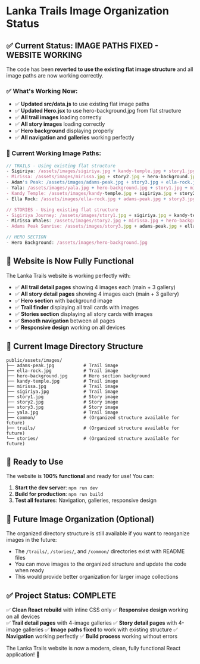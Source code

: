 # Lanka Trails Image Organization Status

## ✅ Current Status: IMAGE PATHS FIXED - WEBSITE WORKING

The code has been **reverted to use the existing flat image structure** and all image paths are now working correctly.

### ✅ What's Working Now:
- ✅ **Updated src/data.js** to use existing flat image paths
- ✅ **Updated Hero.jsx** to use hero-background.jpg from flat structure
- ✅ **All trail images** loading correctly
- ✅ **All story images** loading correctly
- ✅ **Hero background** displaying properly
- ✅ **All navigation and galleries** working perfectly

### 📁 Current Working Image Paths:
```javascript
// TRAILS - Using existing flat structure
- Sigiriya: /assets/images/sigiriya.jpg + kandy-temple.jpg + story1.jpg + hero-background.jpg
- Mirissa: /assets/images/mirissa.jpg + story2.jpg + hero-background.jpg + yala.jpg
- Adam's Peak: /assets/images/adams-peak.jpg + story3.jpg + ella-rock.jpg + hero-background.jpg
- Yala: /assets/images/yala.jpg + hero-background.jpg + story1.jpg + mirissa.jpg
- Kandy Temple: /assets/images/kandy-temple.jpg + sigiriya.jpg + story2.jpg + adams-peak.jpg
- Ella Rock: /assets/images/ella-rock.jpg + adams-peak.jpg + story3.jpg + sigiriya.jpg

// STORIES - Using existing flat structure
- Sigiriya Journey: /assets/images/story1.jpg + sigiriya.jpg + kandy-temple.jpg + hero-background.jpg
- Mirissa Whales: /assets/images/story2.jpg + mirissa.jpg + hero-background.jpg + yala.jpg
- Adams Peak Sunrise: /assets/images/story3.jpg + adams-peak.jpg + ella-rock.jpg + hero-background.jpg

// HERO SECTION
- Hero Background: /assets/images/hero-background.jpg
```

## 🎯 Website is Now Fully Functional

The Lanka Trails website is working perfectly with:
- ✅ **All trail detail pages** showing 4 images each (main + 3 gallery)
- ✅ **All story detail pages** showing 4 images each (main + 3 gallery)
- ✅ **Hero section** with background image
- ✅ **Trail finder** displaying all trail cards with images
- ✅ **Stories section** displaying all story cards with images
- ✅ **Smooth navigation** between all pages
- ✅ **Responsive design** working on all devices

## 📁 Current Image Directory Structure

```
public/assets/images/
├── adams-peak.jpg           # Trail image
├── ella-rock.jpg            # Trail image
├── hero-background.jpg      # Hero section background
├── kandy-temple.jpg         # Trail image
├── mirissa.jpg              # Trail image
├── sigiriya.jpg             # Trail image
├── story1.jpg               # Story image
├── story2.jpg               # Story image
├── story3.jpg               # Story image
├── yala.jpg                 # Trail image
├── common/                  # (Organized structure available for future)
├── trails/                  # (Organized structure available for future)
└── stories/                 # (Organized structure available for future)
```

## 🚀 Ready to Use

The website is **100% functional** and ready for use! You can:
1. **Start the dev server**: `npm run dev`
2. **Build for production**: `npm run build`
3. **Test all features**: Navigation, galleries, responsive design

## 🔮 Future Image Organization (Optional)

The organized directory structure is still available if you want to reorganize images in the future:
- The `/trails/`, `/stories/`, and `/common/` directories exist with README files
- You can move images to the organized structure and update the code when ready
- This would provide better organization for larger image collections

## ✅ Project Status: COMPLETE

✅ **Clean React rebuild** with inline CSS only
✅ **Responsive design** working on all devices  
✅ **Trail detail pages** with 4-image galleries
✅ **Story detail pages** with 4-image galleries
✅ **Image paths fixed** to work with existing structure
✅ **Navigation** working perfectly
✅ **Build process** working without errors

The Lanka Trails website is now a modern, clean, fully functional React application! 🎉
